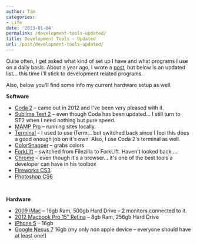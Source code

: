 ```yaml
---
author: Tim
categories:
- Life
date: '2013-01-04'
permalink: /development-tools-updated/
title: Development Tools - Updated
url: /post/development-tools-updated/
---
```


Quite often, I get asked what kind of set up I have and what programs I use on a daily basis. About a year ago, I wrote a [post][1], but below is an updated list&#8230; this time I'll stick to development related programs.

Also, below you'll find some info my current hardware setup as well.

**Software**

  * [Coda 2][2] &#8211; came out in 2012 and I've been very pleased with it.
  * [Sublime Text 2][3] &#8211; even though Coda has been updated&#8230; I still turn to ST2 when I need nothing but pure speed.
  * [MAMP Pro][4] &#8211; running sites locally.
  * [Terminal][5] &#8211; I used to use iTerm&#8230; but switched back since I feel this does a good enough job on it's own. Also, I use Coda 2's terminal as well.
  * [ColorSnapper][6] &#8211; grabs colors
  * [ForkLift][7] &#8211; switched from Filezilla to ForkLift. Haven't looked back&#8230;.
  * [Chrome][8] &#8211; even though it's a browser&#8230; it's one of the best tools a developer can have in his toolbox
  * [Fireworks CS3][9]
  * [Photoshop CS6][9]

&nbsp;

**Hardware**

  * [2009 iMac][10] &#8211; 16gb Ram, 500gb Hard Drive &#8211; 2 monitors connected to it.
  * [2012 Macbook Pro 15&#8243; Retina][10] &#8211; 8gb Ram, 256gb Hard Drive
  * [iPhone 5][10] &#8211; 16gb
  * [Google Nexus 7][11] 16gb (my only non apple device &#8211; everyone should have at least one!)

 [1]: http://timw.co/reboot/
 [2]: http://panic.com/coda/
 [3]: http://www.sublimetext.com/2
 [4]: http://www.mamp.info/en/mamp-pro/index.html
 [5]: http://en.wikipedia.org/wiki/Terminal_(OS_X)
 [6]: http://colorsnapper.com/
 [7]: http://www.binarynights.com/
 [8]: https://www.google.com/intl/en/chrome/browser/
 [9]: http://adobe.com
 [10]: http://apple.com
 [11]: https://play.google.com/store/devices/details?id=nexus_7_16gb
 